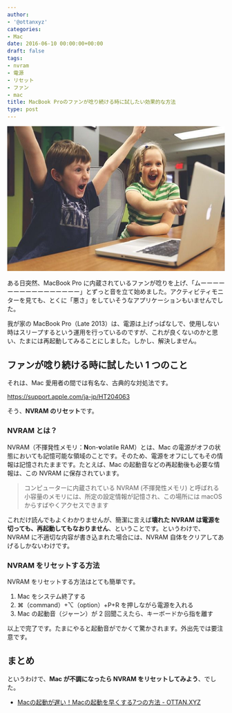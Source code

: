 ```yaml
---
author:
- '@ottanxyz'
categories:
- Mac
date: 2016-06-10 00:00:00+00:00
draft: false
tags:
- nvram
- 電源
- リセット
- ファン
- mac
title: MacBook Proのファンが唸り続ける時に試したい効果的な方法
type: post
---
```


![](160610-575ac25c6d249.jpg)

ある日突然、MacBook Pro に内蔵されているファンが唸りを上げ、「ムーーーーーーーーーーーーーーーー」とずっと音を立て始めました。アクティビティモニターを見ても、とくに「悪さ」をしていそうなアプリケーションもいませんでした。

我が家の MacBook Pro（Late 2013）は、電源は上げっぱなしで、使用しない時はスリープするという運用を行っているのですが、これが良くないのかと思い、たまには再起動してみることにしました。しかし、解決しません。

## ファンが唸り続ける時に試したい 1 つのこと

それは、Mac 愛用者の間では有名な、古典的な対処法です。

https://support.apple.com/ja-jp/HT204063

そう、**NVRAM のリセット**です。

### NVRAM とは？

NVRAM（不揮発性メモリ：**N**on-**v**olatile RAM）とは、Mac の電源がオフの状態においても記憶可能な領域のことです。そのため、電源をオフにしてもその情報は記憶されたままです。たとえば、Mac の起動音などの再起動後も必要な情報は、この NVRAM に保存されています。

<blockquote>コンピューターに内蔵されている NVRAM (不揮発性メモリ) と呼ばれる小容量のメモリには、所定の設定情報が記憶され、この場所には macOS からすばやくアクセスできます</blockquote>

これだけ読んでもよくわかりませんが、簡潔に言えば**壊れた NVRAM は電源を切っても、再起動してもなおりません**、ということです。というわけで、NVRAM に不適切な内容が書き込まれた場合には、NVRAM 自体をクリアしてあげるしかないわけです。

### NVRAM をリセットする方法

NVRAM をリセットする方法はとても簡単です。

1. Mac をシステム終了する
2. ⌘（command）+⌥（option）+P+R を押しながら電源を入れる
3. Mac の起動音（ジャーン）が 2 回聞こえたら、キーボードから指を離す

以上で完了です。たまにやると起動音がでかくて驚かされます。外出先では要注意です。

## まとめ

というわけで、**Mac が不調になったら NVRAM をリセットしてみよう**、でした。

* [Macの起動が遅い！Macの起動を早くする7つの方法 - OTTAN.XYZ](/posts/2015/06/mac-boot-speed-up-1590/)